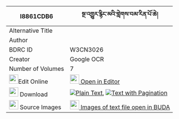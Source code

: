 |I8861CDB6|སྔ་འགྱུར་རྙིང་མའི་གླེགས་བམ་རིན་པོ་ཆེ། 
| --- | --- 
|Alternative Title |
|Author | 
|BDRC ID | W3CN3026
|Creator | Google OCR
|Number of Volumes| 7
|<img width="25" src="https://img.icons8.com/color/25/000000/edit-property.png">Edit Online| [<img width="25" src="https://avatars.githubusercontent.com/u/45091458?s=200&v=4"> Open in Editor](http://editor.openpecha.org/I8861CDB6)
|<img width="25" src="https://img.icons8.com/fluent/48/000000/download-2.png"/>  Download | [![](https://img.icons8.com/color/20/000000/txt.png)Plain Text](https://github.com/Openpecha/I8861CDB6/releases/download/v1/nga_gyur_nyingma_i_lekbam_rinp_plain_I8861CDB6.zip), [![](https://img.icons8.com/color/20/000000/txt.png)Text with Pagination](https://github.com/Openpecha/I8861CDB6/releases/download/v1/nga_gyur_nyingma_i_lekbam_rinp_pages_I8861CDB6.zip)
|<img width="25" src="https://img.icons8.com/plasticine/100/000000/pictures-folder.png"/>  Source Images | [<img width="25" src="https://library.bdrc.io/icons/BUDA-small.svg"> Images of text file open in BUDA](https://library.bdrc.io/show/bdr:W3CN3026)